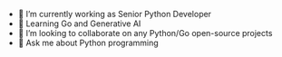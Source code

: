 - 🔭 I’m currently working as Senior Python Developer
- 🌱 Learning Go and Generative AI
- 👯 I’m looking to collaborate on any Python/Go open-source projects
- 💬 Ask me about Python programming
